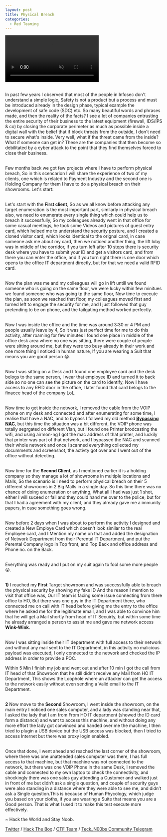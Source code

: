 ```yaml
---
layout: post
title: Physical Breach
categories:
  - Red Teaming
---
```



<div class="background-wrap">
	<video id="video-bg-elem" preload="auto" autoplay="true" loop="loop" muted="muted">
		<Source src="http://giphygifs.s3.amazonaws.com/media/5CsmAaFsM0sZa/giphy.mp4" type="video/mp4">
	</video>
</div>


<br>In past few years I observed that most of the people in Infosec don't understand a simple logic, Safety is not a product but a process and must be introduced already in the design phase, typical example the development of safe code (SDC) etc. So many beautiful words and phrases made, and then the reality of the facts? I see a lot of companies entrusting the entire security of their business to the latest equipment (firewall, IDS/IPS & co) by closing the corporate perimeter as much as possible inside a digital wall with the belief that if block threats from the outside, I don't need to secure what's inside. Very well, what if the threat came from the inside? What if someone can get in? These are the companies that then become so debilitated by a cyber attack to the point that they find themselves forced to close their business.

<br>Few months back we got few projects where I have to perform physical breach, So in this scencarion I will share the experience of two of my clients, one which is related to Payment Industry and the second one is Holding Company for them I have to do a physical breach on their showrooms. Let's start:

<br>Let's start with the **First client**, So as we all know before attacking any target enumeration is the most important part, similarly in physical breach also, we need to enumerate every single thing which could help us to breach it successfully, So my colleagues already went in that office for some casual meetings, he took some Videos and pictures of guest entry card, which helped me to understand the security posture, and I created a cloned visitor card, which looks identical to the orignal card, in case someone ask me about my card, then we noticed another thing, the lift loby was in middle of the corridor, if you turn left after 10 steps there is security desk where you have to submit your ID and get a visitors card, and from there you can enter the office, and if you turn right there is one door which opens to the office IT department directly, but for that we need a valid RFID card.

<br>Now the plan was me and my colleagues will go in lift untill we found someone who is going on the same floor, we were lucky within few minitues we found someone who was going tp the same floor, Now time to execute the plan, as soon we reached that floor, my colleagues moved first and turned left to engage the security for me, and I just followed that guy pretending to be on phone, and the tailgating method worked perfectly.

<br>Now I was inside the office and the time was around 3:30 or 4 PM and people usually leave by 4, So it was just perfect time for me to do this activity, after roaming for few minutes I found one place in middle of the office desk area where no one was sitting, there were couple of people were sitting around me, but they were too busy already in their work and one more thing I noticed in human nature, If you are wearing a Suit that means you are good person 😂.

<br>Now I was sitting on a Desk and I found one employee card and the desk belogs to the same person, I wear that employee ID and turned it to back side so no one can see the picture on the card to identify, Now I have access to any RFID door in the office, I later found that card belogs to the finacce head of the company LoL.

<br>Now time to get inside the network, I removed the cable from the VOIP phone on my desk and connected and after enumerating for some time, I realise that have a NAC, and to bypass I follwed my old method **[Bypassing NAC](https://teckk2.github.io/red%20teaming/2019/10/06/Physical-Breach.html)**, but this time the situation was a bit different, the VOIP phone was totally segrgated on different Vlan, but I found one Printer brodcasting the wifi, and using airmon-ng I got the mac address of that printer, and luckily that printer was part of that network, and I bypassed the NAC and scanned their whole network and once I scanned everything collected my documments and screenshot, the activty got over and I went out of the office without detecting.


<br>Now time for the **Second Client**, as I mentioned earlier it is a holding company so they manage a lot of showrooms in multiple locations and Malls, So the scenario is I need to perform physical breach on their 5 different showrooms in 2 Big Malls in a single day.
So this time there was no chance of doing enumeration or anything, What all I had was just 1 shot, either I will suceed or fail and they could hand me over to the police, but for that I had a agreement with my client, and they already gave me a immunity papers, in case something goes wrong.

<br>Now before 2 days when I was about to perform the activity I designed and created a New Employe Card which doesn't look similar to the real Employee card, and I Mention my name on that and added the designation of Network Department from their Perental IT Department,
and put the Perental Company logo in Top front, and Top Back and office address and Phone no. on the Back. 

<br>Everything was ready and I put on my suit again to fool some more people 😜.

<br>**1)** I reached my **First** Target showroom and was successfully able to breach the physical security by showing my fake ID And the reason I mention to visit that office was, Our IT team is facing some issue connecting from there office to HO, But there was one guy in the IT Department there, who connected me on call with IT head before giving me the entry to the office where he asked me for the legitimate email, and I was able to convince him that he will get a Mail shortly from head of IT Secuirty, but within some time he already arranged a person to assist me and gave me network access **Wink-Wink**.

<br>Now I was sitting inside their IT department with full access to their network and without any mail sent to the IT Department, in this activity no malicious payload was executed, I only connected to the network and checked the IP address in order to provide a POC.

Within 5 Min I finish my job and went out and after 10 min I got the call from IT head of that Showroom that he still didn’t receive any Mail from HO IT Department, This shows the Loophole where an attacker can get the access to the network easily without even sending a Valid email to the IT Department.


<br>**2** Now move to the **Second** Showroom, I went inside the showroom, on the main entry I noticed one sales computer, and a lady was standing near that, I asked the lady that I am from From HO IT department (showed the ID card form a distance) and want to access this machine, and without doing any more effort the lady got convinced and handed over me the machine, I then tried to plugin a USB device but the USB access was blocked, then I tried to access Internet but there was proxy login enabled.

<br>Once that done, I went ahead and reached the last corner of the showroom, where there was one unattended sales computer was there, I has full access to that machine, but that machine was not connected to the network, but there was one VOIP Phone in the same Desk, I removed the cable and connected to my own laptop to check the connectivity, and shockingly there was one sales guy attending a Customer and walked just in front of me but didn’t ask a single question, and couple of security guys were also standing in a distance where they were able to see me, and didn’t ask a Single question.This is because of Human Phycology, which judge you based on your cloths, if you are wearing a Suite that means you are a Good person. That is what I used it to make this test execute more effectively.







<p class="message">
  ~ Hack the World and Stay Noob.
</p>

[Twitter](https://twitter.com/Teck__K2) / [Hack The Box](https://www.hackthebox.eu/profile/966) / [CTF Team](https://ctftime.org/team/20102) /
[Teck_N00bs Community Telegram](https://t.me/Teck_N00bs)

<script src="https://www.hackthebox.eu/badge/966"> </script>
